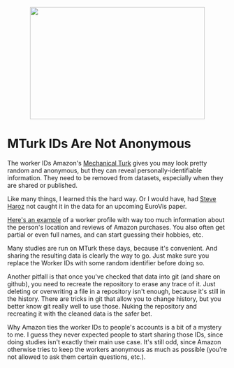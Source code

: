 <p align="center"><img src="https://media.eagereyes.org/wp-content/uploads/2016/05/mturk.png" width="400" height="257" /></p>

# MTurk IDs Are Not Anonymous

The worker IDs Amazon's <a href="https://www.mturk.com/">Mechanical Turk</a> gives you may look pretty random and anonymous, but they can reveal personally-identifiable information. They need to be removed from datasets, especially when they are shared or published.

Like many things, I learned this the hard way. Or I would have, had <a href="http://steveharoz.com/">Steve Haroz</a> not caught it in the data for an upcoming EuroVis paper.

<a href="https://www.amazon.com/gp/profile/A21R62CIBPAHCG">Here's an example</a> of a worker profile with way too much information about the person's location and reviews of Amazon purchases. You also often get partial or even full names, and can start guessing their hobbies, etc.

Many studies are run on MTurk these days, because it's convenient. And sharing the resulting data is clearly the way to go. Just make sure you replace the Worker IDs with some random identifier before doing so.

Another pitfall is that once you've checked that data into git (and share on github), you need to recreate the repository to erase any trace of it. Just deleting or overwriting a file in a repository isn't enough, because it's still in the history. There are tricks in git that allow you to change history, but you better know git really well to use those. Nuking the repository and recreating it with the cleaned data is the safer bet.

Why Amazon ties the worker IDs to people's accounts is a bit of a mystery to me. I guess they never expected people to start sharing those IDs, since doing studies isn't exactly their main use case. It's still odd, since Amazon otherwise tries to keep the workers anonymous as much as possible (you're not allowed to ask them certain questions, etc.).
